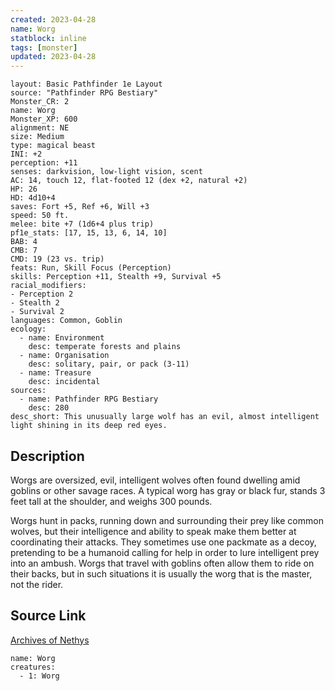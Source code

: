 ```yaml
---
created: 2023-04-28
name: Worg
statblock: inline
tags: [monster]
updated: 2023-04-28
---
```

```statblock
layout: Basic Pathfinder 1e Layout
source: "Pathfinder RPG Bestiary"
Monster_CR: 2
name: Worg
Monster_XP: 600
alignment: NE
size: Medium
type: magical beast
INI: +2
perception: +11
senses: darkvision, low-light vision, scent
AC: 14, touch 12, flat-footed 12 (dex +2, natural +2)
HP: 26
HD: 4d10+4
saves: Fort +5, Ref +6, Will +3
speed: 50 ft.
melee: bite +7 (1d6+4 plus trip)
pf1e_stats: [17, 15, 13, 6, 14, 10]
BAB: 4
CMB: 7
CMD: 19 (23 vs. trip)
feats: Run, Skill Focus (Perception)
skills: Perception +11, Stealth +9, Survival +5
racial_modifiers:
- Perception 2
- Stealth 2
- Survival 2
languages: Common, Goblin
ecology:
  - name: Environment
    desc: temperate forests and plains
  - name: Organisation
    desc: solitary, pair, or pack (3-11)
  - name: Treasure
    desc: incidental
sources:
  - name: Pathfinder RPG Bestiary
    desc: 280
desc_short: This unusually large wolf has an evil, almost intelligent light shining in its deep red eyes.
```
## Description
Worgs are oversized, evil, intelligent wolves often found dwelling amid goblins or other savage races. A typical worg has gray or black fur, stands 3 feet tall at the shoulder, and weighs 300 pounds.

Worgs hunt in packs, running down and surrounding their prey like common wolves, but their intelligence and ability to speak make them better at coordinating their attacks. They sometimes use one packmate as a decoy, pretending to be a humanoid calling for help in order to lure intelligent prey into an ambush. Worgs that travel with goblins often allow them to ride on their backs, but in such situations it is usually the worg that is the master, not the rider.
## Source Link
[Archives of Nethys](https://aonprd.com/MonsterDisplay.aspx?ItemName=Worg)
```encounter-table
name: Worg
creatures:
  - 1: Worg
```
